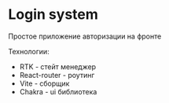 # Login system

Простое приложение авторизации на фронте 

Технологии:

- RTK - стейт менеджер
- React-router - роутинг
- Vite - сборщик
- Chakra - ui библиотека